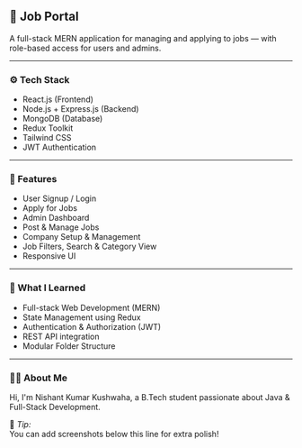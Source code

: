 ## 💼 Job Portal

A full-stack MERN application for managing and applying to jobs — with role-based access for users and admins.

---

### ⚙️ Tech Stack

- React.js (Frontend)
- Node.js + Express.js (Backend)
- MongoDB (Database)
- Redux Toolkit
- Tailwind CSS
- JWT Authentication

---

### 📌 Features

- User Signup / Login
- Apply for Jobs
- Admin Dashboard
- Post & Manage Jobs
- Company Setup & Management
- Job Filters, Search & Category View
- Responsive UI

---

### 🧠 What I Learned

- Full-stack Web Development (MERN)
- State Management using Redux
- Authentication & Authorization (JWT)
- REST API integration
- Modular Folder Structure
  
---

### 🙋‍♂️ About Me

Hi, I'm Nishant Kumar Kushwaha, a B.Tech student passionate about Java & Full-Stack Development.  


📌 *Tip:*  
You can add screenshots below this line for extra polish!
